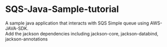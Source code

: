 # SQS-Java-Sample-tutorial
A sample java application that interacts with SQS Simple queue using AWS-JAVA-SDK.  
Add the jackson dependencies including jackson-core, jackson-databind, jackson-annotations
